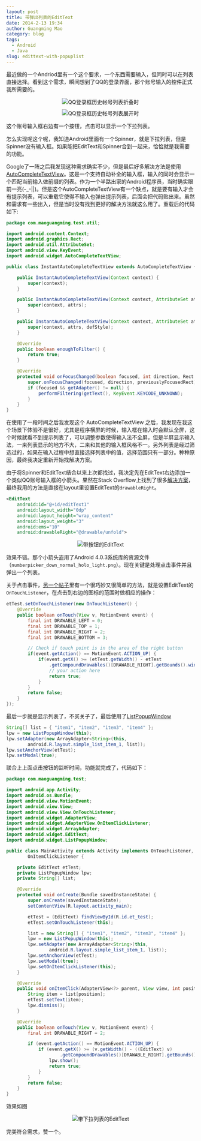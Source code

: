 ```yaml
---
layout: post
title: 带弹出列表的EditText
date: 2014-2-13 19:34
author: Guangming Mao
category: blog
tags:
  - Android
  - Java
slug: edittext-with-popuplist
---
```


最近做的一个Andriod里有一个这个要求，一个东西需要输入，但同时可以在列表直接选择。看到这个需求，瞬间想到了QQ的登录界面，那个账号输入的控件正式我所需要的。

<div style="text-align:center;margin:10px;"><img src="../images/qq-login.png" alt="QQ登录框历史帐号列表折叠时" /></div>
<div style="text-align:center;margin:10px;"><img src="../images/qq-login2.png" alt="QQ登录框历史帐号列表展开时" /></div>

这个账号输入框右边有一个按钮，点击可以显示一个下拉列表。

怎么实现呢这个呢，我知道Android里面有一个Spinner，就是下拉列表，但是Spinner没有输入框。如果能把EditText和Spinner合到一起来，恰恰就是我需要的功能。

Google了一阵之后我发现这种需求确实不少，但是最后好多解决方法是使用[AutoCompleteTextView][actv]。这是一个支持自动补全的输入框，输入的同时会显示一个匹配当前输入做前缀的列表。作为一个半路出家的Android程序员，当时确实眼前一亮(-_-||)。但是这个AutoCompleteTextView有一个缺点，就是要有输入才会有提示列表，可以重载它使得不输入也弹出提示列表，后面会把代码贴出来。虽然和需求有一些出入，但是当时没有找到更好的解决方法就这么用了。重载后的代码如下:

```java
package com.maoguangming.test.util;

import android.content.Context;
import android.graphics.Rect;
import android.util.AttributeSet;
import android.view.KeyEvent;
import android.widget.AutoCompleteTextView;

public class InstantAutoCompleteTextView extends AutoCompleteTextView {

    public InstantAutoCompleteTextView(Context context) {
        super(context);
    }

    public InstantAutoCompleteTextView(Context context, AttributeSet attrs) {
        super(context, attrs);
    }

    public InstantAutoCompleteTextView(Context context, AttributeSet attrs, int defStyle) {
        super(context, attrs, defStyle);
    }

    @Override
    public boolean enoughToFilter() {
        return true;
    }

    @Override
    protected void onFocusChanged(boolean focused, int direction, Rect previouslyFocusedRect) {
        super.onFocusChanged(focused, direction, previouslyFocusedRect);
        if (focused && getAdapter() != null) {
            performFiltering(getText(), KeyEvent.KEYCODE_UNKNOWN);
        }
    }
}
```

[actv]: http://developer.android.com/reference/android/widget/AutoCompleteTextView.html

在使用了一段时间之后我发现这个 AutoCompleteTextView 之后，我发现在我这个场景下体验不是很好，尤其是程序横屏的时候，输入框在输入时会默认全屏，这个时候就看不到提示列表了，可以调整参数使得输入法不全屏，但是半屏显示输入法，一来列表显示的地方不大，二来和其他的输入框风格不一。另外列表是经过筛选过的，如果在输入过程中想直接选择列表中的值，选择范围只有一部分。种种原因，最终我决定重新开始找解决方案。

由于将Spinner和EditText结合以来上次都找过，我决定先在EditText右边添加一个类似QQ账号输入框的小箭头。果然在Stack Overflow上找到了很多[解决方案][et-with-button]，最终我用的方法是直接在layout里设置EditText的`drawableRight`。

[et-with-button]: http://stackoverflow.com/questions/6355096/how-to-create-edittext-with-crossx-button-at-end-of-it

```xml
<EditText
    android:id="@+id/editText1"
    android:layout_width="0dp"
    android:layout_height="wrap_content"
    android:layout_weight="3"
    android:ems="10"
    android:drawableRight="@drawable/unfold">
```

<div style="text-align:center;margin:10px;"><img src="../images/edittext-button.png" alt="带按钮的EditText" /></div>

效果不错。那个小箭头盗用了Android 4.0.3系统库的资源文件（`numberpicker_down_normal_holo_light.png`）。现在关键是处理点击事件并且弹出一个列表。

关于点击事件，[另一个帖子][et-button-click]里有一个很巧妙又很简单的方法，就是设置EditText的`OnTouchListener`，在点击到右边的图标的范围时做相应的操作：

[et-button-click]: http://stackoverflow.com/questions/3554377/handling-click-events-on-a-drawable-within-an-edittext

```java
etTest.setOnTouchListener(new OnTouchListener() {
    @Override
    public boolean onTouch(View v, MotionEvent event) {
        final int DRAWABLE_LEFT = 0;
        final int DRAWABLE_TOP = 1;
        final int DRAWABLE_RIGHT = 2;
        final int DRAWABLE_BOTTOM = 3;

        // Check if touch point is in the area of the right button
        if(event.getAction() == MotionEvent.ACTION_UP) {
            if(event.getX() >= (etTest.getWidth() - etTest
                .getCompoundDrawables()[DRAWABLE_RIGHT].getBounds().width())) {
                // your action here
                return true;
            }
        }
        return false;
    }
});
```

最后一步就是显示列表了，不买关子了，最后使用了[ListPopupWindow][lpw]

[lpw]: http://developer.android.com/reference/android/widget/ListPopupWindow.html

```java
String[] list = { "item1", "item2", "item3", "item4" };
lpw = new ListPopupWindow(this);
lpw.setAdapter(new ArrayAdapter<String>(this,
        android.R.layout.simple_list_item_1, list));
lpw.setAnchorView(etTest);
lpw.setModal(true);
```

联合上上面点击按钮的监听时间，功能就完成了，代码如下：

```java
package com.maoguangming.test;

import android.app.Activity;
import android.os.Bundle;
import android.view.MotionEvent;
import android.view.View;
import android.view.View.OnTouchListener;
import android.widget.AdapterView;
import android.widget.AdapterView.OnItemClickListener;
import android.widget.ArrayAdapter;
import android.widget.EditText;
import android.widget.ListPopupWindow;

public class MainActivity extends Activity implements OnTouchListener,
        OnItemClickListener {

    private EditText etTest;
    private ListPopupWindow lpw;
    private String[] list;

    @Override
    protected void onCreate(Bundle savedInstanceState) {
        super.onCreate(savedInstanceState);
        setContentView(R.layout.activity_main);

        etTest = (EditText) findViewById(R.id.et_test);
        etTest.setOnTouchListener(this);

        list = new String[] { "item1", "item2", "item3", "item4" };
        lpw = new ListPopupWindow(this);
        lpw.setAdapter(new ArrayAdapter<String>(this,
                android.R.layout.simple_list_item_1, list));
        lpw.setAnchorView(etTest);
        lpw.setModal(true);
        lpw.setOnItemClickListener(this);
    }

    @Override
    public void onItemClick(AdapterView<?> parent, View view, int position, long id) {
        String item = list[position];
        etTest.setText(item);
        lpw.dismiss();
    }

    @Override
    public boolean onTouch(View v, MotionEvent event) {
        final int DRAWABLE_RIGHT = 2;

        if (event.getAction() == MotionEvent.ACTION_UP) {
            if (event.getX() >= (v.getWidth() - ((EditText) v)
                    .getCompoundDrawables()[DRAWABLE_RIGHT].getBounds().width())) {
                lpw.show();
                return true;
            }
        }
        return false;
    }
}
```

效果如图

<div style="text-align:center;margin:10px;"><img src="../images/result.png" alt="带下拉列表的EditText" /></div>

完美符合需求，赞一个。